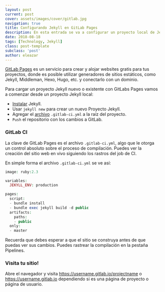 ```yaml
---
layout: post
current: post
cover: assets/images/cover/gitlab.jpg
navigation: true
title: Configurando Jekyll en GitLab Pages
description: En esta entrada se va a configurar un proyecto local de Jekyll para alojarse en GitLab Pages.
date: 2018-08-18
tags: [Technology, Jekyll]
class: post-template
subclass: 'post'
author: eleazar
---
```


[GitLab Pages](https://about.gitlab.com/features/pages/) es un servicio para crear y alojar websites gratis para tus proyectos, donde es posible utilizar generadores de sitios estáticos, como Jekyll, Middleman, Hexo, Hugo, etc. y conectarlo con un dominio.

Para cargar un proyecto Jekyll nuevo o existente con GitLabs Pages vamos a comenzar desde un proyecto Jekyll local:

- [Instalar](https://jekyllrb.com/docs/installation/) Jekyll.
- Usar `jekyll new` para crear un nuevo Proyecto Jekyll.
- Agregar el [archivo](https://gitlab.com/pages/jekyll/blob/master/.gitlab-ci.yml) `.gitlab-ci.yml` a la raíz del proyecto.
- `Push` el repositorio con los cambios a GitLab.

### GitLab CI

La clave de GitLab Pages es el archivo `.gitlab-ci.yml`, algo que le otorga un control absoluto sobre el proceso de compilación. Puedes ver la creación del sitio web en vivo siguiendo los rastros del job de CI.

En simple forma el archivo `.gitlab-ci.yml` se ve así:

```php
image: ruby:2.3

variables:
  JEKYLL_ENV: production

pages:
  script:
  - bundle install
  - bundle exec jekyll build -d public
  artifacts:
    paths:
    - public
  only:
  - master
```

Recuerda que debes esperar a que el sitio se construya antes de que puedas ver sus cambios. Puedes rastrear la compilación en la pestaña Pipelines.

### Visita tu sitio!

Abre el navegador y visita https://username.gitlab.io/projectname o https://username.gitlab.io dependiendo si es una página de proyecto o página de usuario.

